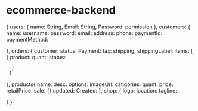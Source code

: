 # ecommerce-backend

{
  users: {
    name: String,
    Email: String,
    Password:
    permission
  },
  customers: {
    name:
    username:
    password:
    email:
    address:
    phone:
    paymentId:
    paymentMethod:
    
  },
  orders: {
    customer:
    status:
    Payment:
    tax:
    shipping:
    shippingLabel:
    items: [
      {
        product:
        quant:
        status:
        
      }
     ]
    
  },
  products{
    name:
    desc:
    options:
    imageUrl:
    catigories:
    quant:
    price:
    retailPrice:
    sale: {}
    updated:
    Created:
  },
  shop: {
    logo:
    location:
    tagline:
    
  }
}
